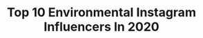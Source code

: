 ---
title: Top 10 Environmental Instagram Influencers In 2020
description: >-
  Find top environmental Instagram influencers in 2020. Most popular hashtags: #fashionblogger #makeup #quarantine #skincareroutine.
platform: Instagram
profiles:
  - username: "thelukemullen"
    fullname: >-
      Luke Mullen
    location: "United States"
    followers: 381264
    engagement: 1297
    commentsToLikes: 0.008569
    id: ck0uae11uc3bo0i19zbrgszhw
    verified: false
    hashtags: "#supertuesday, #worldisinourhands, #unga, #actforaustralia"
  - username: "ramlagram"
    fullname: >-
      RAMLA | Fashion & Lifestyle
    location: ""
    followers: 6366
    engagement: 1538
    commentsToLikes: 0.652584
    id: ck9wgiujqtm9v0j7898921fah
    verified: false
    hashtags: "#ootdlook, #lockdownlife, #outfitideas, #fashionistas"
  - username: "anapaulajunqueirabr"
    fullname: >-
      Ana Paula Junqueira
    location: "United Kingdom"
    followers: 81178
    engagement: 329
    commentsToLikes: 0.090904
    id: ck0w4s7r105kz0i1923vgd8ij
    verified: true
    hashtags: "#riodejaneiro, #rip, #euapoioamodanacional, #quarentine"
  - username: "poppie_seedie"
    fullname: >-
      Rifune Mafune
    location: "South Africa"
    followers: 6166
    engagement: 947
    commentsToLikes: 0.109102
    id: ck15ul0r3np840i19qy7gc2x0
    verified: false
    hashtags: "#amapiano, #jobe, #babymurunwa, #babyaza"
  - username: "toria_oa"
    fullname: >-
      Victoria
    location: ""
    followers: 3323
    engagement: 5330
    commentsToLikes: 0.058976
    id: ckapas7l6x9hx0i78hhwdtjnq
    verified: false
    hashtags: "#naturalgirlchallenge, #twiststyles, #skin, #glowingskin"
  - username: "creeative91"
    fullname: >-
      ♡ Cree ♡
    location: "United States"
    followers: 16384
    engagement: 1485
    commentsToLikes: 0.025610
    id: ck5hhe8if7rov0i11xo5q5790
    verified: false
    hashtags: "#twistout, #shoeaddict, #naturalsoap, #skincare"
  - username: "deric_tv_"
    fullname: >-
      Deric O' hArtagáin📺🇮🇪☘
    location: ""
    followers: 26803
    engagement: 256
    commentsToLikes: 0.074372
    id: ck5zva9gu3uq70i14z01l6azt
    verified: false
    hashtags: "#simplelife, #doerayme, #tagastag, #positivevibes"
  - username: "mantraraj.paliwal"
    fullname: >-
      Mantraraj Paliwal
    location: "United States"
    followers: 24939
    engagement: 953
    commentsToLikes: 0.019046
    id: ck135ybln3tu40i19v65aeel6
    verified: true
    hashtags: "#mantraraj, #fashionblogger, #thoughtoftheday, #ticktock"
  - username: "tejaswiniattrey"
    fullname: >-
      Tejaswini
    location: "United States"
    followers: 6479
    engagement: 901
    commentsToLikes: 0.078604
    id: ckap7geocjyn80i78pblaluyr
    verified: false
    hashtags: "#guccibeautynetwork, #la, #sheingals, #ukraine"
  - username: "nicolepeachyst"
    fullname: >-
      Nicole 🍑🐱
    location: "France"
    followers: 41190
    engagement: 890
    commentsToLikes: 0.015629
    id: ck8t64yy4c81i0j78np490owt
    verified: false
    hashtags: "#strong, #twitchitalia, #girls, #travel"
---